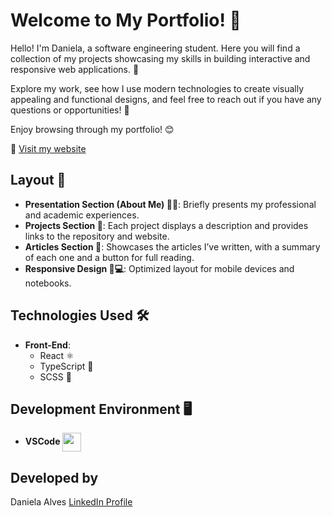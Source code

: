 # Welcome to My Portfolio! 👋

Hello! I'm Daniela, a software engineering student. Here you will find a collection of my projects showcasing my skills in building interactive and responsive web applications. 🌟

Explore my work, see how I use modern technologies to create visually appealing and functional designs, and feel free to reach out if you have any questions or opportunities! 🚀

Enjoy browsing through my portfolio! 😊

🔗 [Visit my website](https://danielaalves.vercel.app)

## Layout 🚀

- **Presentation Section (About Me) 🧑‍💼**: Briefly presents my professional and academic experiences.
- **Projects Section 📁**: Each project displays a description and provides links to the repository and website.
- **Articles Section 📝**: Showcases the articles I’ve written, with a summary of each one and a button for full reading.
- **Responsive Design 📱💻**: Optimized layout for mobile devices and notebooks.

## Technologies Used 🛠️

- **Front-End**:
  - React ⚛️
  - TypeScript 📝
  - SCSS 🎨

## Development Environment 🖥️

- **VSCode** <img align="center" height="30" width="30" src="https://cdn.jsdelivr.net/gh/devicons/devicon/icons/vscode/vscode-original-wordmark.svg"/>

## Developed by 

Daniela Alves [LinkedIn Profile](https://www.linkedin.com/in/daniela-dos-santos-alves/)
